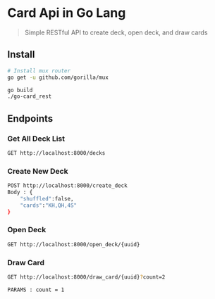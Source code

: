 # Card Api in Go Lang

> Simple RESTful API to create deck, open deck, and draw cards

##  Install


``` bash
# Install mux router
go get -u github.com/gorilla/mux
```

``` bash
go build
./go-card_rest
```

## Endpoints

### Get All Deck List
``` bash
GET http://localhost:8000/decks
```
### Create New Deck
``` bash
POST http://localhost:8000/create_deck
Body : {
    "shuffled":false,
    "cards":"KH,QH,4S"
}
```

### Open Deck
``` bash
GET http://localhost:8000/open_deck/{uuid}
```

### Draw Card
``` bash
GET http://localhost:8000/draw_card/{uuid}?count=2

PARAMS : count = 1

```

